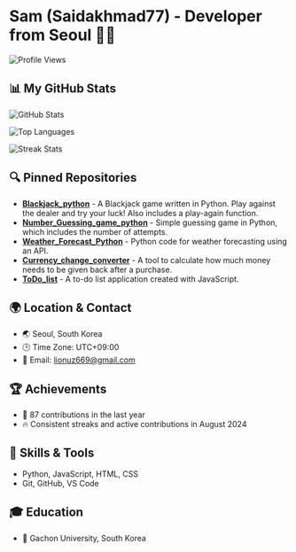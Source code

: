 # Sam (Saidakhmad77) - Developer from Seoul 👨‍💻

![Profile Views](https://komarev.com/ghpvc/?username=Saidakhmad77&color=brightgreen)

## 📊 My GitHub Stats

![GitHub Stats](https://github-readme-stats.vercel.app/api?username=Saidakhmad77&show_icons=true&theme=dark)

![Top Languages](https://github-readme-stats.vercel.app/api/top-langs/?username=Saidakhmad77&layout=compact&theme=dark)

![Streak Stats](https://github-readme-streak-stats.herokuapp.com/?user=Saidakhmad77&theme=dark)

## 🔍 Pinned Repositories

- [**Blackjack_python**](https://github.com/Saidakhmad77/Blackjack_python) - A Blackjack game written in Python. Play against the dealer and try your luck! Also includes a play-again function.
- [**Number_Guessing_game_python**](https://github.com/Saidakhmad77/Number_Guessing_game_python) - Simple guessing game in Python, which includes the number of attempts.
- [**Weather_Forecast_Python**](https://github.com/Saidakhmad77/Weather_Forecast_Python) - Python code for weather forecasting using an API.
- [**Currency_change_converter**](https://github.com/Saidakhmad77/Currency_change_converter) - A tool to calculate how much money needs to be given back after a purchase.
- [**ToDo_list**](https://github.com/Saidakhmad77/ToDo_list) - A to-do list application created with JavaScript.

## 🌍 Location & Contact

- 🌏 Seoul, South Korea
- 🕒 Time Zone: UTC+09:00
- 📧 Email: [lionuz669@gmail.com](mailto:lionuz669@gmail.com)

## 🏆 Achievements

- 🔄 87 contributions in the last year
- 🔥 Consistent streaks and active contributions in August 2024

## 💼 Skills & Tools

- Python, JavaScript, HTML, CSS
- Git, GitHub, VS Code

## 🎓 Education

- 📍 Gachon University, South Korea

